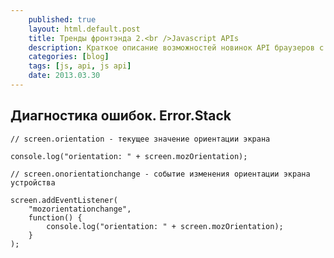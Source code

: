 ```yaml
---
    published: true
    layout: html.default.post
    title: Тренды фронтэнда 2.<br />Javascript APIs
    description: Краткое описание возможностей новинок API браузеров с примерами. Часть 2.
    categories: [blog]
    tags: [js, api, js api]
    date: 2013.03.30
---
```

## Диагностика ошибок. Error.Stack
[](http://ie.microsoft.com/testdrive/browser/ExploreErrorStack/)
[](http://www.webappers.com/2013/02/22/how-to-diagnose-javascript-errors-faster-with-error-stack/)

~~~ {: .language-javascript}
// screen.orientation - текущее значение ориентации экрана

console.log("orientation: " + screen.mozOrientation);

// screen.onorientationchange - событие изменения ориентации экрана устройства

screen.addEventListener(
    "mozorientationchange",
    function() {
        console.log("orientation: " + screen.mozOrientation);
    }
);
~~~
